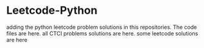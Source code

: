 # Leetcode-Python
adding the python leetcode problem solutions in this repositories. 
The code files are here.
all CTCI problems solutions are here.
some leetcode solutions are here

















































































































































































































































































































